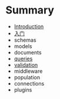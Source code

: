 # Summary

* [Introduction](README.md)
* [入门](ru-men.md)
* schemas
* models
* documents
* [queries](queiries.md)
* [validation](validation.md)
* middleware
* population
* connections
* plugins

